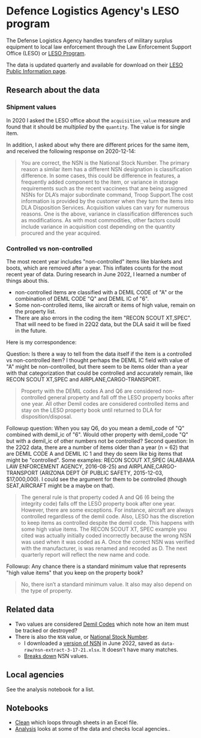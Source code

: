 # Defence Logistics Agency's LESO program

The Defense Logistics Agency handles transfers of military surplus equipment to local law enforcement through the Law Enforcement Support Office (LESO) or [LESO Program](https://www.dla.mil/DispositionServices/Offers/Reutilization/LawEnforcement/).

The data is updated quarterly and available for download on their [LESO Public Information page](https://www.dla.mil/DispositionServices/Offers/Reutilization/LawEnforcement/PublicInformation/).

## Research about the data

### Shipment values

In 2020 I asked the LESO office about the `acquisition_value` measure and found that it should be *multiplied* by the `quantity`. The value is for single item.

In addition, I asked about why there are different prices for the same item, and received the following response on 2020-12-14:

> You are correct, the NSN is the National Stock Number. The primary reason a similar item has a different NSN designation is classification difference.  In some cases, this could be difference in features, a frequently added component to the item, or variance in storage requirements such as the recent vaccinees that are being assigned NSNs for DLA’s major subordinate command, Troop Support.The cost information is provided by the customer when they turn the items into DLA Disposition Services. Acquisition values can vary for numerous reasons. One is the above, variance in classification differences such as modifications. As with most commodities, other factors could include variance in acquisition cost depending on the quantity procured and the year acquired.

### Controlled vs non-controlled

The most recent year includes "non-controlled" items like blankets and boots, which are removed after a year. This inflates counts for the most recent year of data. During research in June 2022, I learned a number of things about this.

- non-controlled items are classified with a DEMIL CODE of "A" or the combination of DEMIL CODE "Q" and DEMIL IC of "6".
- Some non-controlled items, like aircraft or items of high value, remain on the property list.
- There are also errors in the coding the item "RECON SCOUT XT,SPEC". That will need to be fixed in 22Q2 data, but the DLA said it will be fixed in the future.

Here is my correspondence:

Question: Is there a way to tell from the data itself if the item is a controlled vs non-controlled item? I thought perhaps the DEMIL IC field with value of "A" might be non-controlled, but there seem to be items older than a year with that categorization that could be controlled and accurately remain, like RECON SCOUT XT,SPEC and AIRPLANE,CARGO-TRANSPORT.

> Property with the DEMIL codes A and Q6 are considered non-controlled general property and fall off the LESO property books after one year. All other Demil codes are considered controlled items and stay on the LESO property book until returned to DLA for disposition/disposal.

Followup question: When you say Q6, do you mean a demil_code of "Q" combined with demil_ic of "6". Would other property with demil_code "Q" but with a demil_ic of other numbers not be controlled? Second question: In the 22Q2 data, there are a number of items older than a year (n = 62) that are DEMIL CODE A and DEMIL IC 1 and they do seem like big items that might be "controlled". Some examples: RECON SCOUT XT,SPEC (ALABAMA LAW ENFORCEMENT AGENCY, 2016-08-25) and AIRPLANE,CARGO-TRANSPORT (ARIZONA DEPT OF PUBLIC SAFETY, 2015-12-03, $17,000,000). I could see the argument for them to be controlled (though SEAT,AIRCRAFT might be a maybe on that).

> The general rule is that property coded A and Q6 (6 being the integrity code) falls off the LESO property book after one year. However, there are some exceptions. For instance, aircraft are always controlled regardless of the demil code. Also, LESO has the discretion to keep items as controlled despite the demil code. This happens with some high value items. The RECON SCOUT XT, SPEC example you cited was actually initially coded incorrectly because the wrong NSN was used when it was coded as A. Once the correct NSN was verified with the manufacturer, is was renamed and recoded as D. The next quarterly report will reflect the new name and code.

Followup: Any chance there is a standard minimum value that represents "high value items" that you keep on the property book? 

> No, there isn’t a standard minimum value. It also may also depend on the type of property.

## Related data

- Two values are considered [Demil Codes](https://www.dla.mil/HQ/LogisticsOperations/Services/FIC/DEMILCoding/DEMILCodes/) which note how an item must be tracked or destroyed?
- There is also the `NSN` value, or [National Stock Number](https://www.dla.mil/AboutDLA/News/NewsArticleView/Article/1933320/what-is-a-national-stock-number/).
  - I downloaded a [version of NSN](https://catalog.data.gov/dataset/national-stock-number-extract) in June 2022, saved as `data-raw/nsn-extract-3-17-21.xlsx`. It doesn't have many matches.
  - [Breaks down](https://www.dla.mil/AboutDLA/News/NewsArticleView/Article/1675036/dla-uses-national-stock-numbers-to-manage-supplies-efficiently-throughout-their/) NSN values.
  
## Local agencies

See the analysis notebook for a list.

## Notebooks

- [Clean](01-cleaning.qmd) which loops through sheets in an Excel file.
- [Analysis](02-analysis.qmd) looks at some of the data and checks local agencies..


